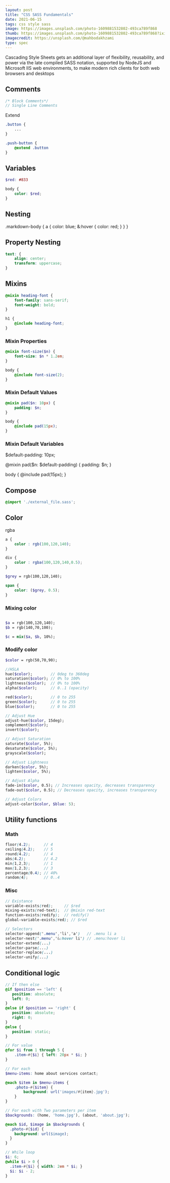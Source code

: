 ```yaml
---
layout: post
title: "CSS SASS Fundamentals"
date: 2021-06-15
tags: css style sass
image: https://images.unsplash.com/photo-1609881532802-493ca789f868
thumb: https://images.unsplash.com/photo-1609881532802-493ca789f868?ixid=MnwxMjA3fDB8MHxzZWFyY2h8MjB8fHBlbmNpbHN8ZW58MHx8MHx8&ixlib=rb-1.2.1&auto=format&fit=crop&w=500&q=60
imagecredit: https://unsplash.com/@mahbodakhzami
type: spec
---
```


Cascading Style Sheets gets an additional layer of flexibility, reusability, and power via the late compiled SASS notation, supported by NodeJS and Microsoft IIS web environments, to make modern rich clients for both web browsers and desktops

## Comments
```scss
/* Block Comments*/
// Single Line Comments
```

Extend
```scss
.button {
    ...
}

.push-button {
    @extend .button
}
```

## Variables

```scss
$red: #833

body {
    color: $red;
}
```

## Nesting

.markdown-body {
    a {
        color: blue;
        &:hover {
            color: red;
        }
    }
}

## Property Nesting

```scss
text: {
    align: center;
    transform: uppercase;
}
```

## Mixins

```scss
@mixin heading-font {
    font-family: sans-serif;
    font-weight: bold;
}

h1 {
    @include heading-font;
}
```

### Mixin Properties

```scss
@mixin font-size($n) {
    font-size: $n * 1.2em;    
}

body {
    @include font-size(2);
}
```

### Mixin Default Values

```scss
@mixin pad($n: 10px) {
    padding: $n;
}

body {
    @include pad(15px);
}
```

### Mixin Default Variables
$default-padding: 10px;

@mixin pad($n: $default-padding) {
    padding: $n;
}

body {
    @include pad(15px);
}

## Compose

```scss
@import './external_file.sass';
```

## Color 

rgba
```scss
a {
    color : rgb(100,120,140);
}

div {
    color : rgba(100,120,140,0.5);
}

$grey = rgb(100,120,140);

span {
    color: ($grey, 0.5);
}

```

### Mixing color

```scss

$a = rgb(100,120,140);
$b = rgb(140,70,100);

$c = mix($a, $b, 10%);
```


### Modify color

```scss
$color = rgb(50,70,90);

//HSLA
hue($color);        // 0deg to 360deg
saturation($color); // 0% to 100%
lightness($color);  // 0% to 100%
alpha($color);      // 0..1 (opacity)

red($color);        // 0 to 255
green($color);      // 0 to 255
blue($color);       // 0 to 255

// Adjust Hue
adjust-hue($color, 15deg);
complement($color);
invert($color);

// Adjust Saturation
saturate($color, 5%);
desaturate($color, 5%);
grayscale($color);

// Adjust Lightness
darken($color, 5%);
lighten($color, 5%);

// Adjust Alpha
fade-in($color, 0.5); // Increases opacity, decreases transparency
fade-out($color, 0.5); // Decreases opacity, increases transparency

// Adjust Colors
adjust-color($color, $blue: 5);


```

## Utility functions

### Math

```scss
floor(4.2);      // 4
ceiling(4.2);    // 5
round(4.2);      // 4
abs(4.2);        // 4.2
min(1,2,3);      // 1
max(1,2,3);      // 3
percentage(0.4); // 40%   
random(4);       // 0..4
```

### Misc 

```scss
// Existance
variable-exists(red);     // $red
mixing-exists(red-text);  // @mixin red-text
function-exists(redify);  // redify()
global-variable-exists(red); // $red

// Selectors
selector-append('.menu','li','a')   // .menu li a
selector-nest('.menu','&:hover li') // .menu:hover li
selector-extend(...)
selector-parse(...)
selector-replace(...)
selector-unify(...)
```

## Conditional logic

```scss
// If then else
@if $position == 'left' {
   position: absolute;
   left: 0;
}
@else if $position == 'right' {
   position: absolute;
   right: 0;
}
@else {
   position: static;
}

// For value
@for $i from 1 through 5 {
    .item-#{$i} { left: 20px * $i; }
}

// For each
$menu-items: home about services contact;

@each $item in $menu-items {
    .photo-#{$item} {
        background: url('images/#{item}.jpg');
    }
}

// For each with Two parameters per item
$backgrounds: (home, 'home.jpg'), (about, 'about.jpg');

@each $id, $image in $backgrounds {
  .photo-#{$id} {
    background: url($image);
  }
}

// While loop
$i: 6;
@while $i > 0 {
  .item-#{$i} { width: 2em * $i; }
  $i: $i - 2;
}
```